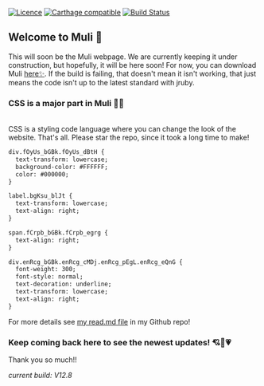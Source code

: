 [![Licence](https://img.shields.io/badge/Licence-MIT-lightgrey.svg)](https://github.com/jamesj503/Muli/blob/master/LICENSE)
[![Carthage compatible](https://img.shields.io/badge/Carthage-incompatible-4BC51D.svg?style=flat)](https://github.com/Carthage/Carthage)
[![Build Status](https://travis-ci.org/jamesj503/Muli.svg?branch=main)](https://travis-ci.org/github/jamesj503/Muli)
## Welcome to Muli 👋

This will soon be the Muli webpage. We are currently keeping it under construction, but hopefully, it will be here soon! For now, you can download Muli [here✨](https://github.com/jamesj503/Muli/releases/tag/Rel18%3BMuliV12-7). If the build is failing, that doesn't mean it isn't working, that just means the code isn't up to the latest standard with jruby.

### CSS is a major part in Muli 👨‍💻
<br>
CSS is a styling code language where you can change the look of the website. That's all. Please star the repo, since it took a long time to make!

```markdown
div.fOyUs_bGBk.fOyUs_dBtH {
  text-transform: lowercase;
  background-color: #FFFFFF;
  color: #000000;
}

label.bgKsu_blJt {
  text-transform: lowercase;
  text-align: right;
}

span.fCrpb_bGBk.fCrpb_egrg {
  text-align: right;
}

div.enRcg_bGBk.enRcg_cMDj.enRcg_pEgL.enRcg_eQnG {
  font-weight: 300;
  font-style: normal;
  text-decoration: underline;
  text-transform: lowercase;
  text-align: right;
}
```

For more details see [my read.md file](https://github.com/jamesj503/Muli#readme) in my Github repo!

### Keep coming back here to see the newest updates! 💘💖💗

Thank you so much!!

*current build: V12.8*

